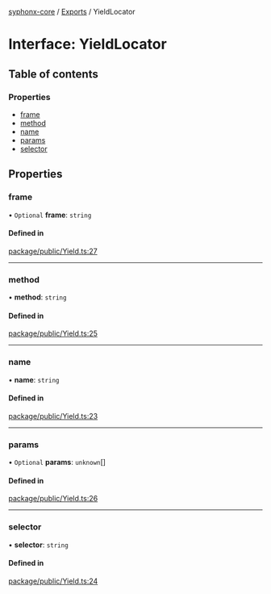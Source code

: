 [syphonx-core](../README.md) / [Exports](../modules.md) / YieldLocator

# Interface: YieldLocator

## Table of contents

### Properties

- [frame](YieldLocator.md#frame)
- [method](YieldLocator.md#method)
- [name](YieldLocator.md#name)
- [params](YieldLocator.md#params)
- [selector](YieldLocator.md#selector)

## Properties

### frame

• `Optional` **frame**: `string`

#### Defined in

[package/public/Yield.ts:27](https://github.com/dtempx/syphonx-core/blob/1111902/package/public/Yield.ts#L27)

___

### method

• **method**: `string`

#### Defined in

[package/public/Yield.ts:25](https://github.com/dtempx/syphonx-core/blob/1111902/package/public/Yield.ts#L25)

___

### name

• **name**: `string`

#### Defined in

[package/public/Yield.ts:23](https://github.com/dtempx/syphonx-core/blob/1111902/package/public/Yield.ts#L23)

___

### params

• `Optional` **params**: `unknown`[]

#### Defined in

[package/public/Yield.ts:26](https://github.com/dtempx/syphonx-core/blob/1111902/package/public/Yield.ts#L26)

___

### selector

• **selector**: `string`

#### Defined in

[package/public/Yield.ts:24](https://github.com/dtempx/syphonx-core/blob/1111902/package/public/Yield.ts#L24)
